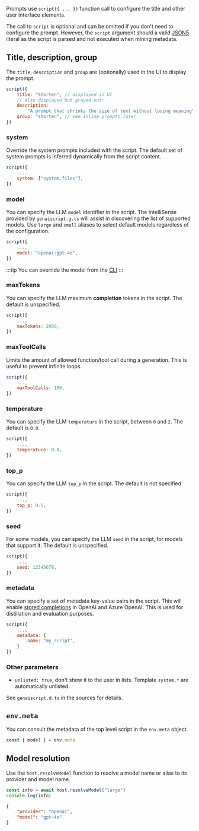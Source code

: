 Prompts use `script({ ... })` function call
to configure the title and other user interface elements.

The call to `script` is optional and can be omitted if you don't need to configure the prompt.
However, the `script` argument should a valid [JSON5](https://json5.org/) literal as the script is parsed and not executed when mining metadata.

## Title, description, group

The `title`, `description` and `group` are (optionally) used in the UI to display the prompt.

```javascript
script({
    title: "Shorten", // displayed in UI
    // also displayed but grayed out:
    description:
        "A prompt that shrinks the size of text without losing meaning",
    group: "shorten", // see Inline prompts later
})
```

### system

Override the system prompts included with the script. The default set of system prompts is inferred dynamically from the script content.

```js
script({
    ...
    system: ["system.files"],
})
```

### model

You can specify the LLM `model` identifier in the script.
The IntelliSense provided by `genaiscript.g.ts` will assist in discovering the list of supported models.
Use `large` and `small` aliases to select default models regardless of the configuration.

```js
script({
    ...,
    model: "openai:gpt-4o",
})
```

:::tip
You can override the model from the [CLI](/genaiscript/reference/cli/)
:::

### maxTokens

You can specify the LLM maximum **completion** tokens in the script. The default is unspecified.

```js
script({
    ...,
    maxTokens: 2000,
})
```

### maxToolCalls

Limits the amount of allowed function/tool call during a generation. This is useful to prevent infinite loops.

```js
script({
    ...,
    maxToolCalls: 100,
})
```

### temperature

You can specify the LLM `temperature` in the script, between `0` and `2`. The default is `0.8`.

```js
script({
    ...,
    temperature: 0.8,
})
```

### top_p

You can specify the LLM `top_p` in the script. The default is not specified

```js
script({
    ...,
    top_p: 0.5,
})
```

### seed

For some models, you can specify the LLM `seed` in the script, for models that support it. The default is unspecified.

```js
script({
    ...,
    seed: 12345678,
})
```

### metadata

You can specify a set of metadata key-value pairs in the script. This will enable [stored completions](/genaiscript/reference/scripts/stored-completions) in OpenAI and Azure OpenAI. This is used for distillation and evaluation purposes.

```js
script({
    ...,
    metadata: {
        name: "my_script",
    }
})
```

### Other parameters

- `unlisted: true`, don't show it to the user in lists. Template `system.*` are automatically unlisted.

See `genaiscript.d.ts` in the sources for details.

## `env.meta`

You can consult the metadata of the top level script in the `env.meta` object.

```js
const { model } = env.meta
```

## Model resolution

Use the `host.resolveModel` function to resolve a model name or alias to its provider and model name.

```js wrap
const info = await host.resolveModel("large")
console.log(info)
```

```json
{
    "provider": "openai",
    "model": "gpt-4o"
}
```